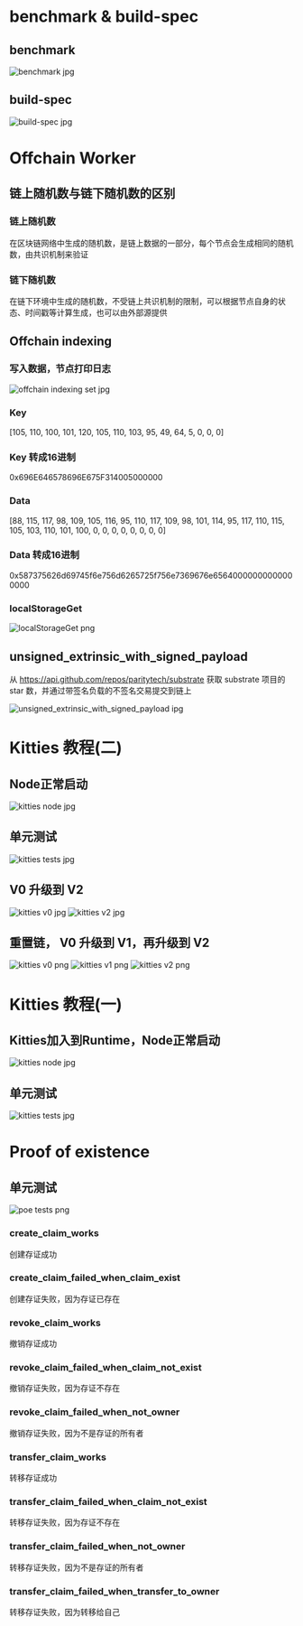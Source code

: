 
# benchmark & build-spec

## benchmark
![benchmark jpg](./homework/poe/benchmark.jpg)

## build-spec
![build-spec jpg](./homework/poe/build-spec.jpg)

# Offchain Worker

## 链上随机数与链下随机数的区别

### 链上随机数
在区块链网络中生成的随机数，是链上数据的一部分，每个节点会生成相同的随机数，由共识机制来验证

### 链下随机数
在链下环境中生成的随机数，不受链上共识机制的限制，可以根据节点自身的状态、时间戳等计算生成，也可以由外部源提供

## Offchain indexing

### 写入数据，节点打印日志
![offchain indexing set jpg](./homework/ocw/offchain_index/offchan_index_set.png)

### Key
[105, 110, 100, 101, 120, 105, 110, 103, 95, 49, 64, 5, 0, 0, 0]
### Key 转成16进制
0x696E646578696E675F314005000000

### Data
[88, 115, 117, 98, 109, 105, 116, 95, 110, 117, 109, 98, 101, 114, 95, 117, 110, 115, 105, 103, 110, 101, 100, 0, 0, 0, 0, 0, 0, 0, 0]

### Data 转成16进制
0x587375626d69745f6e756d6265725f756e7369676e65640000000000000000

### localStorageGet
![localStorageGet png](./homework/ocw/offchain_index/localStorageGet.png)

## unsigned_extrinsic_with_signed_payload

从 https://api.github.com/repos/paritytech/substrate 获取 substrate 项目的 star 数，并通过带签名负载的不签名交易提交到链上

![unsigned_extrinsic_with_signed_payload ipg](./homework/ocw/unsigned_extrinsic_with_signed_payload/unsigned_extrinsic_with_signed_payload.jpg)

# Kitties 教程(二)

## Node正常启动
![kitties node jpg](./homework/kitties_2/node.jpg)

## 单元测试
![kitties tests jpg](./homework/kitties_2/tests.jpg)

## V0 升级到 V2
![kitties v0 jpg](./homework/kitties_2/v0_v2/v0.jpg)
![kitties v2 jpg](./homework/kitties_2/v0_v2/v2.jpg)

## 重置链， V0 升级到 V1，再升级到 V2
![kitties v0 png](./homework/kitties_2/v0_v1_v2/v0.png)
![kitties v1 png](./homework/kitties_2/v0_v1_v2/v1.png)
![kitties v2 png](./homework/kitties_2/v0_v1_v2/v2.png)

# Kitties 教程(一)

## Kitties加入到Runtime，Node正常启动
![kitties node jpg](./homework/kitties/node.jpg)

## 单元测试
![kitties tests jpg](./homework/kitties/tests.jpg)

# Proof of existence

## 单元测试
![poe tests png](./homework/poe/tests.png)

### create_claim_works
创建存证成功

### create_claim_failed_when_claim_exist
创建存证失败，因为存证已存在

### revoke_claim_works
撤销存证成功

### revoke_claim_failed_when_claim_not_exist
撤销存证失败，因为存证不存在

### revoke_claim_failed_when_not_owner
撤销存证失败，因为不是存证的所有者

### transfer_claim_works
转移存证成功

### transfer_claim_failed_when_claim_not_exist
转移存证失败，因为存证不存在

### transfer_claim_failed_when_not_owner
转移存证失败，因为不是存证的所有者

### transfer_claim_failed_when_transfer_to_owner
转移存证失败，因为转移给自己
